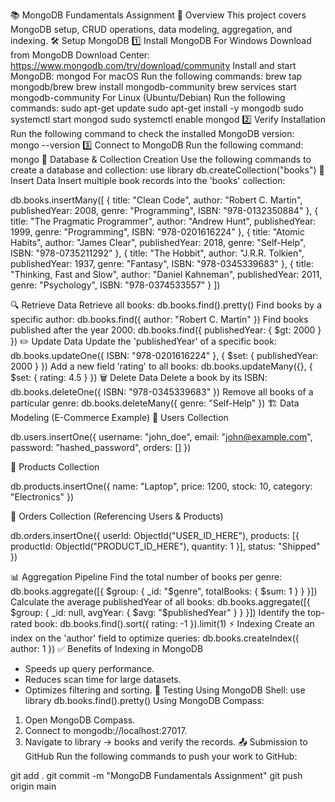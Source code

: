 📚 MongoDB Fundamentals Assignment
📌 Overview
This project covers MongoDB setup, CRUD operations, data modeling, aggregation, and indexing.
🛠️ Setup MongoDB
1️⃣ Install MongoDB
For Windows
Download from MongoDB Download Center: https://www.mongodb.com/try/download/community
Install and start MongoDB:
mongod
For macOS
Run the following commands:
brew tap mongodb/brew
brew install mongodb-community
brew services start mongodb-community
For Linux (Ubuntu/Debian)
Run the following commands:
sudo apt-get update
sudo apt-get install -y mongodb
sudo systemctl start mongod
sudo systemctl enable mongod
2️⃣ Verify Installation
Run the following command to check the installed MongoDB version:
mongo --version
3️⃣ Connect to MongoDB
Run the following command:
mongo
📂 Database & Collection Creation
Use the following commands to create a database and collection:
use library
db.createCollection("books")
📜 Insert Data
Insert multiple book records into the 'books' collection:

db.books.insertMany([
    { title: "Clean Code", author: "Robert C. Martin", publishedYear: 2008, genre: "Programming", ISBN: "978-0132350884" },
    { title: "The Pragmatic Programmer", author: "Andrew Hunt", publishedYear: 1999, genre: "Programming", ISBN: "978-0201616224" },
    { title: "Atomic Habits", author: "James Clear", publishedYear: 2018, genre: "Self-Help", ISBN: "978-0735211292" },
    { title: "The Hobbit", author: "J.R.R. Tolkien", publishedYear: 1937, genre: "Fantasy", ISBN: "978-0345339683" },
    { title: "Thinking, Fast and Slow", author: "Daniel Kahneman", publishedYear: 2011, genre: "Psychology", ISBN: "978-0374533557" }
])

🔍 Retrieve Data
Retrieve all books:
db.books.find().pretty()
Find books by a specific author:
db.books.find({ author: "Robert C. Martin" })
Find books published after the year 2000:
db.books.find({ publishedYear: { $gt: 2000 } })
✏️ Update Data
Update the 'publishedYear' of a specific book:
db.books.updateOne({ ISBN: "978-0201616224" }, { $set: { publishedYear: 2000 } })
Add a new field 'rating' to all books:
db.books.updateMany({}, { $set: { rating: 4.5 } })
🗑️ Delete Data
Delete a book by its ISBN:
db.books.deleteOne({ ISBN: "978-0345339683" })
Remove all books of a particular genre:
db.books.deleteMany({ genre: "Self-Help" })
🏗️ Data Modeling (E-Commerce Example)
📌 Users Collection

db.users.insertOne({
    username: "john_doe",
    email: "john@example.com",
    password: "hashed_password",
    orders: []
})

📌 Products Collection

db.products.insertOne({
    name: "Laptop",
    price: 1200,
    stock: 10,
    category: "Electronics"
})

📌 Orders Collection (Referencing Users & Products)

db.orders.insertOne({
    userId: ObjectId("USER_ID_HERE"),
    products: [{ productId: ObjectId("PRODUCT_ID_HERE"), quantity: 1 }],
    status: "Shipped"
})

📊 Aggregation Pipeline
Find the total number of books per genre:
db.books.aggregate([{ $group: { _id: "$genre", totalBooks: { $sum: 1 } } }])
Calculate the average publishedYear of all books:
db.books.aggregate([{ $group: { _id: null, avgYear: { $avg: "$publishedYear" } } }])
Identify the top-rated book:
db.books.find().sort({ rating: -1 }).limit(1)
⚡ Indexing
Create an index on the 'author' field to optimize queries:
db.books.createIndex({ author: 1 })
✅ Benefits of Indexing in MongoDB
- Speeds up query performance.
- Reduces scan time for large datasets.
- Optimizes filtering and sorting.
🔬 Testing
Using MongoDB Shell:
use library
db.books.find().pretty()
Using MongoDB Compass:
1. Open MongoDB Compass.
2. Connect to mongodb://localhost:27017.
3. Navigate to library → books and verify the records.
📤 Submission to GitHub
Run the following commands to push your work to GitHub:

git add .
git commit -m "MongoDB Fundamentals Assignment"
git push origin main

